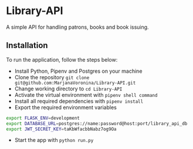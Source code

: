 # Library-API

A simple API for handling patrons, books and book issuing.

## Installation

To run the application, follow the steps below:

* Install Python, Pipenv and Postgres on your machine
* Clone the repository ```git clone git@github.com:MarjanaVoronina/Library-API.git```
* Change working directory to ```cd Library-API```
* Activate the virtual environment with ```pipenv shell command```
* Install all required dependencies with ```pipenv install```
* Export the required environment variables
```bash
export FLASK_ENV=development
export DATABASE_URL=postgres://name:password@host:port/library_api_db
export JWT_SECRET_KEY=taKbWfacbbNabz7og9Oa
```
* Start the app with ```python run.py```
